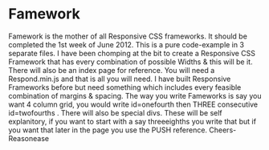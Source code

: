 Famework
========

Famework is the mother of all Responsive CSS frameworks. It should be completed the 1st week of June 2012. This is a pure code-example in 3 separate files. I have been chomping at the bit to create a Responsive CSS Framework that has every combination of possible Widths &amp; this will be it. There will also be an index page for reference. You will need a Respond.min.js and that is all you will need. I have built Responsive Frameworks before but need something which includes every feasible combination of margins &amp; spacing. The way you write Fameworks is say you want 4 column grid, you would write id=onefourth then THREE consecutive id=twofourths . There will also be special divs. These will be self explanitory, if you want to start with a say threeeighths you write that but if you want that later in the page you use the PUSH reference. Cheers- Reasonease 
